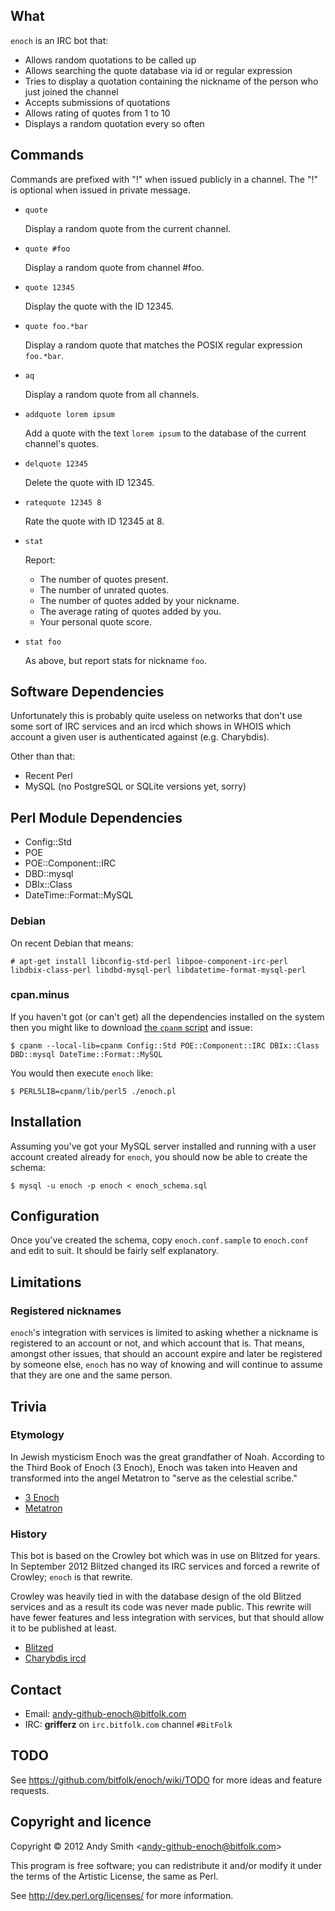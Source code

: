 ## What

`enoch` is an IRC bot that:

* Allows random quotations to be called up
* Allows searching the quote database via id or regular expression
* Tries to display a quotation containing the nickname of the person who just joined the channel
* Accepts submissions of quotations
* Allows rating of quotes from 1 to 10
* Displays a random quotation every so often

## Commands

Commands are prefixed with "!" when issued publicly in a channel. The "!" is optional when issued in private message.

*   `quote`

    Display a random quote from the current channel.

*   `quote #foo`

    Display a random quote from channel #foo.

*   `quote 12345`

    Display the quote with the ID 12345.

*   `quote foo.*bar`

    Display a random quote that matches the POSIX regular expression `foo.*bar`.

*   `aq`

    Display a random quote from all channels.

*   `addquote lorem ipsum`

    Add a quote with the text `lorem ipsum` to the database of the current channel's quotes.

*   `delquote 12345`

    Delete the quote with ID 12345.

*   `ratequote 12345 8`

    Rate the quote with ID 12345 at 8.

*   `stat`

    Report:

    * The number of quotes present.
    * The number of unrated quotes.
    * The number of quotes added by your nickname.
    * The average rating of quotes added by you.
    * Your personal quote score.

*  `stat foo`

    As above, but report stats for nickname `foo`.

## Software Dependencies

Unfortunately this is probably quite useless on networks that don't use some sort of IRC services and an ircd which shows in WHOIS which account a given user is authenticated against (e.g. Charybdis).

Other than that:

* Recent Perl
* MySQL (no PostgreSQL or SQLite versions yet, sorry)

## Perl Module Dependencies

* Config::Std
* POE
* POE::Component::IRC
* DBD::mysql
* DBIx::Class
* DateTime::Format::MySQL

### Debian

On recent Debian that means:

    # apt-get install libconfig-std-perl libpoe-component-irc-perl libdbix-class-perl libdbd-mysql-perl libdatetime-format-mysql-perl

### cpan.minus

If you haven't got (or can't get) all the dependencies installed on the system then you might like to download [the `cpanm` script](https://raw.github.com/miyagawa/cpanminus/master/cpanm) and issue:

    $ cpanm --local-lib=cpanm Config::Std POE::Component::IRC DBIx::Class DBD::mysql DateTime::Format::MySQL

You would then execute `enoch` like:

    $ PERL5LIB=cpanm/lib/perl5 ./enoch.pl

## Installation

Assuming you've got your MySQL server installed and running with a user account created already for `enoch`, you should now be able to create the schema:

    $ mysql -u enoch -p enoch < enoch_schema.sql

## Configuration

Once you've created the schema, copy `enoch.conf.sample` to `enoch.conf` and edit to suit. It should be fairly self explanatory.

## Limitations

### Registered nicknames

`enoch`'s integration with services is limited to asking whether a nickname is
registered to an account or not, and which account that is. That means, amongst
other issues, that should an account expire and later be registered by someone
else, `enoch` has no way of knowing and will continue to assume that they are
one and the same person.

## Trivia

### Etymology

In Jewish mysticism Enoch was the great grandfather of Noah. According to the Third Book of Enoch (3 Enoch), Enoch was taken into Heaven and transformed into the angel Metatron to "serve as the celestial scribe."

* [3 Enoch](http://en.wikipedia.org/wiki/3_Enoch)
* [Metatron](http://en.wikipedia.org/wiki/Metatron)

### History

This bot is based on the Crowley bot which was in use on Blitzed for years. In September 2012 Blitzed changed its IRC services and forced a rewrite of Crowley; `enoch` is that rewrite.

Crowley was heavily tied in with the database design of the old Blitzed services and as a result its code was never made public. This rewrite will have fewer features and less integration with services, but that should allow it to be published at least.

* [Blitzed](http://blitzed.org/)
* [Charybdis ircd](https://github.com/atheme/charybdis)

## Contact

* Email: andy-github-enoch@bitfolk.com
* IRC: **grifferz** on `irc.bitfolk.com` channel `#BitFolk`

## TODO

See https://github.com/bitfolk/enoch/wiki/TODO for more ideas and feature requests.

## Copyright and licence

Copyright © 2012 Andy Smith &lt;andy-github-enoch@bitfolk.com&gt;

This program is free software; you can redistribute it and/or modify it under the terms of the Artistic License, the same as Perl.

See http://dev.perl.org/licenses/ for more information.
